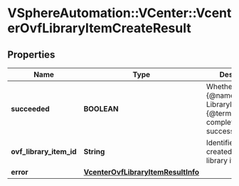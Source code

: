 # VSphereAutomation::VCenter::VcenterOvfLibraryItemCreateResult

## Properties
Name | Type | Description | Notes
------------ | ------------- | ------------- | -------------
**succeeded** | **BOOLEAN** | Whether the {@name LibraryItem#create} {@term operation} completed successfully. | 
**ovf_library_item_id** | **String** | Identifier of the created or updated library item. | [optional] 
**error** | [**VcenterOvfLibraryItemResultInfo**](VcenterOvfLibraryItemResultInfo.md) |  | [optional] 


